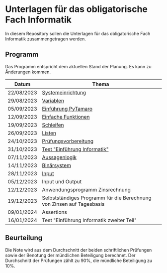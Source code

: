 # Unterlagen für das obligatorische Fach Informatik

In diesem Repository sollen die Unterlagen für das obligatorische Fach Informatik zusammengetragen werden.

## Programm

Das Programm entspricht dem aktuellen Stand der Planung. Es kann zu
Änderungen kommen.

| Datum | Thema |
| ----- | ----- |
| 22/08/2023 | [Systemeinrichtung](230822/01_grundeinrichtung.md) |         
| 29/08/2023 | [Variablen](230829/02_variablen.md)	      |             
| 05/09/2023 | [Einführung PyTamaro](230905/pytamaro.md) |	       
| 12/09/2023 | [Einfache Funktionen](230912/funktionen.md)	|       
| 19/09/2023 | [Schleifen](230919/schleifen.md)	 |      
| 26/09/2023 | [Listen](230926/listen.md) |	
| 24/10/2023 | [Prüfungsvorbereitung](231024/pruefungsbedingungen.md) |
| 31/10/2023 | [Test "Einführung Informatik"](https://nbviewer.org/github/I-gW-23-27/Skript/blob/main/docs/231031/Musterloesung.ipynb) |
| 07/11/2023 | [Aussagenlogik](231107/231107_logik.md)	   |
| 14/11/2023 | [Binärsystem](231114/binaersystem.md)	           |
| 28/11/2023 |  [Input](https://nbviewer.org/github/I-gW-23-27/Skript/blob/main/docs/231128/input.ipynb)          |   
| 05/12/2023 | 	Input und Output	               |
| 12/12/2023 | Anwendungsprogramm Zinsrechnung	|
| 19/12/2023 | Selbstständiges Programm für die Berechnung von Zinsen auf Tagesbasis	|
| 09/01/2024 | Assertions	|
| 16/01/2024 | Test "Einführung Informatik zweiter Teil" |	

## Beurteilung

Die Note wird aus dem Durchschnitt der beiden schriftlichen Prüfungen
sowie der Benotung der mündlichen Beteiligung berechnet. Der
Durchschnitt der Prüfungen zählt zu 90%, die mündliche Beteiligung zu 10%.